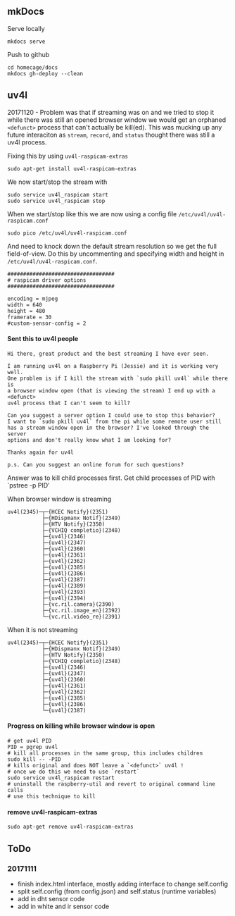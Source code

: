 
## mkDocs

Serve locally

    mkdocs serve
    
Push to github

    cd homecage/docs
    mkdocs gh-deploy --clean 

## uv4l

20171120 - Problem was that if streaming was on and we tried to stop it while there was still an opened browser window we would get an orphaned `<defunct>` process that can't actually be kill(ed). This was mucking up any future interaciton as `stream`, `record`, and `status` thought there was still a uv4l process.

Fixing this by using `uv4l-raspicam-extras`

    sudo apt-get install uv4l-raspicam-extras
 
We now start/stop the stream with

    sudo service uv4l_raspicam start
    sudo service uv4l_raspicam stop

When we start/stop like this we are now using a config file `/etc/uv4l/uv4l-raspicam.conf`

    sudo pico /etc/uv4l/uv4l-raspicam.conf
    
And need to knock down the default stream resolution so we get the full field-of-view. Do this by uncommenting and specifying width and height in `/etc/uv4l/uv4l-raspicam.conf`.

```
##################################
# raspicam driver options
##################################

encoding = mjpeg
width = 640
height = 480
framerate = 30
#custom-sensor-config = 2
```

#### Sent this to uv4l people

```
Hi there, great product and the best streaming I have ever seen.

I am running uv4l on a Raspberry Pi (Jessie) and it is working very well.
One problem is if I kill the stream with `sudo pkill uv4l` while there is
a browser window open (that is viewing the stream) I end up with a <defunct>
uv4l process that I can't seem to kill?

Can you suggest a server option I could use to stop this behavior?
I want to `sudo pkill uv4l` from the pi while some remote user still
has a stream window open in the browser? I've looked through the server
options and don't really know what I am looking for?

Thanks again for uv4l

p.s. Can you suggest an online forum for such questions?
```
Answer was to kill child processes first. Get child processes of PID with `pstree -p PID'

When browser window is streaming

```
uv4l(2345)─┬─{HCEC Notify}(2351)
           ├─{HDispmanx Notif}(2349)
           ├─{HTV Notify}(2350)
           ├─{VCHIQ completio}(2348)
           ├─{uv4l}(2346)
           ├─{uv4l}(2347)
           ├─{uv4l}(2360)
           ├─{uv4l}(2361)
           ├─{uv4l}(2362)
           ├─{uv4l}(2385)
           ├─{uv4l}(2386)
           ├─{uv4l}(2387)
           ├─{uv4l}(2389)
           ├─{uv4l}(2393)
           ├─{uv4l}(2394)
           ├─{vc.ril.camera}(2390)
           ├─{vc.ril.image_en}(2392)
           └─{vc.ril.video_re}(2391)
```

When it is not streaming

```
uv4l(2345)─┬─{HCEC Notify}(2351)
           ├─{HDispmanx Notif}(2349)
           ├─{HTV Notify}(2350)
           ├─{VCHIQ completio}(2348)
           ├─{uv4l}(2346)
           ├─{uv4l}(2347)
           ├─{uv4l}(2360)
           ├─{uv4l}(2361)
           ├─{uv4l}(2362)
           ├─{uv4l}(2385)
           ├─{uv4l}(2386)
           └─{uv4l}(2387)
```

#### Progress on killing while browser window is open

```
# get uv4l PID
PID = pgrep uv4l
# kill all processes in the same group, this includes children
sudo kill -- -PID
# kills original and does NOT leave a `<defunct>` uv4l !
# once we do this we need to use `restart`
sudo service uv4l_raspicam restart
# uninstall the raspberry-util and revert to original command line calls
# use this technique to kill
```

#### remove uv4l-raspicam-extras

    sudo apt-get remove uv4l-raspicam-extras
    
## ToDo

### 20171111

 - finish index.html interface, mostly adding interface to change self.config
 - split self.config (from config.json) and self.status (runtime variables)
 - add in dht sensor code
 - add in white and ir sensor code

